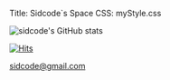 Title: Sidcode`s Space
CSS: myStyle.css

![sidcode's GitHub stats](https://github-readme-stats.vercel.app/api?username=abdullahkim&theme=dark&show_icons=true) 

[![Hits](https://hits.seeyoufarm.com/api/count/incr/badge.svg?url=https%3A%2F%2Fgithub.com%2Fabdullahkim&count_bg=%2379C83D&title_bg=%23555555&icon=&icon_color=%23E7E7E7&title=hits&edge_flat=false)](https://hits.seeyoufarm.com) 

sidcode@gmail.com